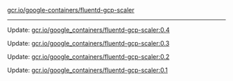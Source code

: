 [gcr.io/google-containers/fluentd-gcp-scaler](https://hub.docker.com/r/cruse/fluentd-gcp-scaler/tags/) 

----
Update: [gcr.io/google_containers/fluentd-gcp-scaler:0.4](https://hub.docker.com/r/cruse/fluentd-gcp-scaler/tags/)

Update: [gcr.io/google_containers/fluentd-gcp-scaler:0.3](https://hub.docker.com/r/cruse/fluentd-gcp-scaler/tags/)

Update: [gcr.io/google_containers/fluentd-gcp-scaler:0.2](https://hub.docker.com/r/cruse/fluentd-gcp-scaler/tags/)

Update: [gcr.io/google_containers/fluentd-gcp-scaler:0.1](https://hub.docker.com/r/cruse/fluentd-gcp-scaler/tags/)

